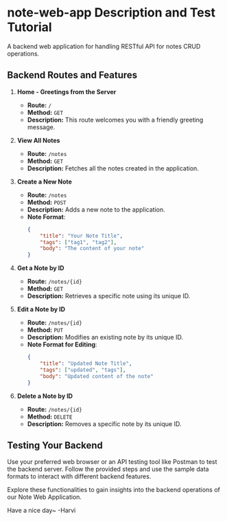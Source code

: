# note-web-app Description and Test Tutorial

A backend web application for handling RESTful API for notes CRUD operations.

## Backend Routes and Features

1. **Home - Greetings from the Server**
   - **Route:** `/`
   - **Method:** `GET`
   - **Description:** This route welcomes you with a friendly greeting message.

2. **View All Notes**
   - **Route:** `/notes`
   - **Method:** `GET`
   - **Description:** Fetches all the notes created in the application.

3. **Create a New Note**
   - **Route:** `/notes`
   - **Method:** `POST`
   - **Description:** Adds a new note to the application.
   - **Note Format**:
     ```json
     {
         "title": "Your Note Title",
         "tags": ["tag1", "tag2"],
         "body": "The content of your note"
     }
     ```

4. **Get a Note by ID**
   - **Route:** `/notes/{id}`
   - **Method:** `GET`
   - **Description:** Retrieves a specific note using its unique ID.

5. **Edit a Note by ID**
   - **Route:** `/notes/{id}`
   - **Method:** `PUT`
   - **Description:** Modifies an existing note by its unique ID.
   - **Note Format for Editing**:
     ```json
     {
         "title": "Updated Note Title",
         "tags": ["updated", "tags"],
         "body": "Updated content of the note"
     }
     ```

6. **Delete a Note by ID**
   - **Route:** `/notes/{id}`
   - **Method:** `DELETE`
   - **Description:** Removes a specific note by its unique ID.

## Testing Your Backend

Use your preferred web browser or an API testing tool like Postman to test the backend server. Follow the provided steps and use the sample data formats to interact with different backend features.

Explore these functionalities to gain insights into the backend operations of our Note Web Application.



   
Have a nice day~
            -Harvi
